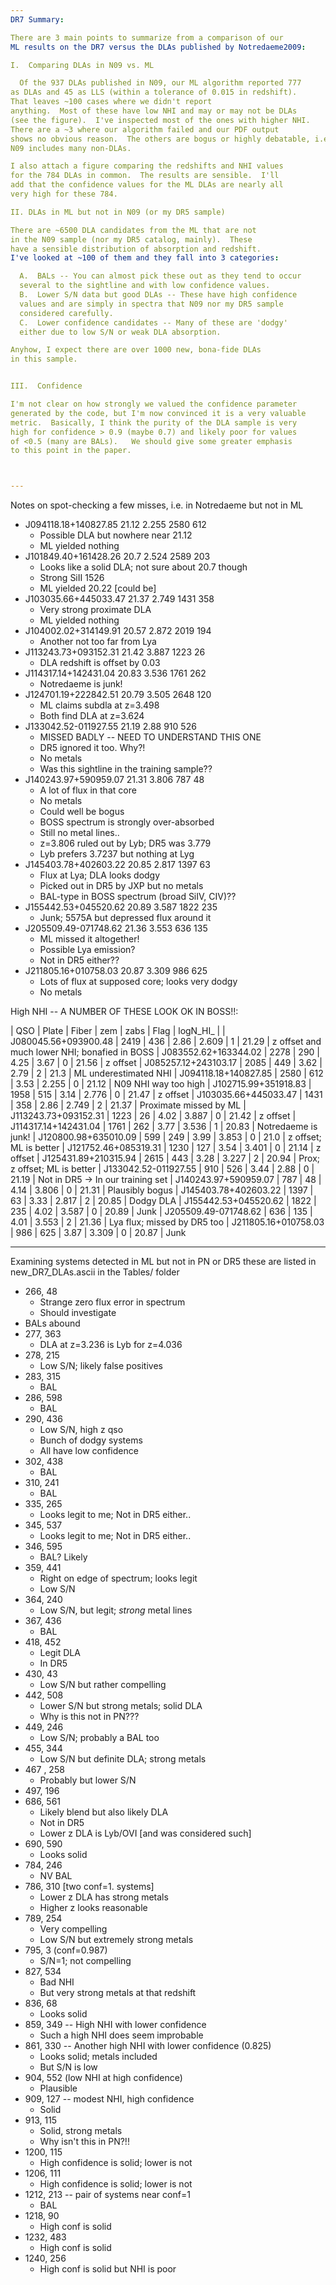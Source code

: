 ```yaml
---
DR7 Summary:

There are 3 main points to summarize from a comparison of our
ML results on the DR7 versus the DLAs published by Notredaeme2009:

I.  Comparing DLAs in N09 vs. ML

  Of the 937 DLAs published in N09, our ML algorithm reported 777
as DLAs and 45 as LLS (within a tolerance of 0.015 in redshift).
That leaves ~100 cases where we didn't report
anything.  Most of these have low NHI and may or may not be DLAs
(see the figure).  I've inspected most of the ones with higher NHI.
There are a ~3 where our algorithm failed and our PDF output
shows no obvious reason.  The others are bogus or highly debatable, i.e.
N09 includes many non-DLAs.

I also attach a figure comparing the redshifts and NHI values
for the 784 DLAs in common.  The results are sensible.  I'll
add that the confidence values for the ML DLAs are nearly all
very high for these 784.

II. DLAs in ML but not in N09 (or my DR5 sample)

There are ~6500 DLA candidates from the ML that are not
in the N09 sample (nor my DR5 catalog, mainly).  These
have a sensible distribution of absorption and redshift.
I've looked at ~100 of them and they fall into 3 categories:

  A.  BALs -- You can almost pick these out as they tend to occur
  several to the sightline and with low confidence values.
  B.  Lower S/N data but good DLAs -- These have high confidence
  values and are simply in spectra that N09 nor my DR5 sample
  considered carefully.
  C.  Lower confidence candidates -- Many of these are 'dodgy'
  either due to low S/N or weak DLA absorption.

Anyhow, I expect there are over 1000 new, bona-fide DLAs
in this sample.


III.  Confidence

I'm not clear on how strongly we valued the confidence parameter
generated by the code, but I'm now convinced it is a very valuable
metric.  Basically, I think the purity of the DLA sample is very
high for confidence > 0.9 (maybe 0.7) and likely poor for values
of <0.5 (many are BALs).   We should give some greater emphasis
to this point in the paper.



---
```

Notes on spot-checking a few misses, i.e. in Notredaeme but not in ML

* J094118.18+140827.85    21.12 2.255  2580   612
  * Possible DLA but nowhere near 21.12
  * ML yielded nothing
* J101849.40+161428.26     20.7 2.524  2589   203
  * Looks like a solid DLA; not sure about 20.7 though
  * Strong SiII 1526
  * ML yielded 20.22 [could be]
* J103035.66+445033.47    21.37 2.749  1431   358
  * Very strong proximate DLA
  * ML yielded nothing
* J104002.02+314149.91    20.57 2.872  2019   194
  * Another not too far from Lya
* J113243.73+093152.31    21.42 3.887  1223    26
  * DLA redshift is offset by 0.03
* J114317.14+142431.04    20.83 3.536  1761   262
  * Notredaeme is junk!
* J124701.19+222842.51    20.79 3.505  2648   120
  * ML claims subdla at z=3.498
  * Both find DLA at z=3.624
* J133042.52-011927.55    21.19  2.88   910   526
  * MISSED BADLY -- NEED TO UNDERSTAND THIS ONE
  * DR5 ignored it too.  Why?!
  * No metals
  * Was this sightline in the training sample??
* J140243.97+590959.07    21.31 3.806   787    48
  * A lot of flux in that core
  * No metals
  * Could well be bogus
  * BOSS spectrum is strongly over-absorbed
  * Still no metal lines..
  * z=3.806 ruled out by Lyb;  DR5 was 3.779
  * Lyb prefers 3.7237 but nothing at Lyg
* J145403.78+402603.22    20.85 2.817  1397    63
  * Flux at Lya; DLA looks dodgy
  * Picked out in DR5 by JXP but no metals
  * BAL-type in BOSS spectrum (broad SiIV, CIV)??
* J155442.53+045520.62    20.89 3.587  1822   235
  * Junk;  5575A but depressed flux around it
* J205509.49-071748.62    21.36 3.553   636   135
  * ML missed it altogether!
  * Possible Lya emission?
  * Not in DR5 either??
* J211805.16+010758.03    20.87 3.309   986   625
  * Lots of flux at supposed core;  looks very dodgy
  * No metals
  
High NHI -- A NUMBER OF THESE LOOK OK IN BOSS!!:

|                  QSO | Plate | Fiber |  zem |  zabs | Flag | logN_HI_ |
| J080045.56+093900.48 |  2419 |   436 | 2.86 | 2.609 |    1 |    21.29 | z offset and much lower NHI; bonafied in BOSS
| J083552.62+163344.02 |  2278 |   290 | 4.25 |  3.67 |    0 |    21.56 | z offset
| J085257.12+243103.17 |  2085 |   449 | 3.62 |  2.79 |    2 |     21.3 | ML underestimated NHI
| J094118.18+140827.85 |  2580 |   612 | 3.53 | 2.255 |    0 |    21.12 |  N09 NHI way too high
| J102715.99+351918.83 |  1958 |   515 | 3.14 | 2.776 |    0 |    21.47 | z offset
| J103035.66+445033.47 |  1431 |   358 | 2.86 | 2.749 |    2 |    21.37 | Proximate missed by ML
| J113243.73+093152.31 |  1223 |    26 | 4.02 | 3.887 |    0 |    21.42 | z offset
| J114317.14+142431.04 |  1761 |   262 | 3.77 | 3.536 |    1 |    20.83 | Notredaeme is junk!
| J120800.98+635010.09 |   599 |   249 | 3.99 | 3.853 |    0 |     21.0 | z offset; ML is better
| J121752.46+085319.31 |  1230 |   127 | 3.54 | 3.401 |    0 |    21.14 | z offset
| J125431.89+210315.94 |  2615 |   443 | 3.28 | 3.227 |    2 |    20.94 | Prox; z offset; ML is better
| J133042.52-011927.55 |   910 |   526 | 3.44 |  2.88 |    0 |    21.19 | Not in DR5 -> In our training set
| J140243.97+590959.07 |   787 |    48 | 4.14 | 3.806 |    0 |    21.31 | Plausibly bogus
| J145403.78+402603.22 |  1397 |    63 | 3.33 | 2.817 |    2 |    20.85 | Dodgy DLA
| J155442.53+045520.62 |  1822 |   235 | 4.02 | 3.587 |    0 |    20.89 | Junk
| J205509.49-071748.62 |   636 |   135 | 4.01 | 3.553 |    2 |    21.36 | Lya flux; missed by DR5 too
| J211805.16+010758.03 |   986 |   625 | 3.87 | 3.309 |    0 |    20.87 | Junk


----
Examining systems detected in ML but not in PN or DR5
these are listed in new_DR7_DLAs.ascii in the Tables/ folder

* 266, 48 
  * Strange zero flux error in spectrum
  * Should investigate
* BALs abound
* 277, 363
  * DLA at z=3.236 is Lyb for z=4.036
* 278, 215
  * Low S/N;  likely false positives
* 283, 315
  * BAL
* 286, 598
  * BAL
* 290, 436
  * Low S/N, high z qso
  * Bunch of dodgy systems
  * All have low confidence
* 302, 438
  * BAL
* 310, 241
  * BAL
* 335, 265
  * Looks legit to me;  Not in DR5 either..
* 345, 537
  * Looks legit to me;  Not in DR5 either..
* 346, 595
  * BAL?  Likely
* 359, 441
  * Right on edge of spectrum; looks legit
  * Low S/N
* 364, 240
  * Low S/N, but legit;  *strong* metal lines
* 367, 436
  * BAL
* 418, 452
  * Legit DLA
  * In DR5
* 430, 43
  * Low S/N but rather compelling
* 442, 508
  * Lower S/N but strong metals; solid DLA
  * Why is this not in PN???
* 449, 246
  * Low S/N;  probably a BAL too
* 455, 344
  * Low S/N but definite DLA; strong metals
* 467 ,   258
  * Probably but lower S/N
* 497, 196
* 686, 561
  * Likely blend but also likely DLA
  * Not in DR5
  * Lower z DLA is Lyb/OVI [and was considered such]
* 690, 590
  * Looks solid
* 784, 246
  * NV BAL
* 786, 310  [two conf=1. systems]
  * Lower z DLA has strong metals
  * Higher z looks reasonable
* 789, 254  
  * Very compelling
  * Low S/N but extremely strong metals
* 795, 3 (conf=0.987)
  * S/N=1;  not compelling
* 827, 534
  * Bad NHI
  * But very strong metals at that redshift
* 836, 68
  * Looks solid
* 859, 349 -- High NHI with lower confidence
  * Such a high NHI does seem improbable
* 861, 330 -- Another high NHI with lower confidence (0.825)
  * Looks solid;  metals included
  * But S/N is low
* 904, 552 (low NHI at high confidence)
  * Plausible
* 909, 127 -- modest NHI, high confidence
  * Solid
* 913, 115
  * Solid, strong metals
  * Why isn't this in PN?!!
* 1200, 115
  * High confidence is solid; lower is not
* 1206, 111
  * High confidence is solid; lower is not
* 1212, 213 -- pair of systems near conf=1
  * BAL
* 1218, 90
  * High conf is solid
* 1232, 483
  * High conf is solid
* 1240, 256
  * High conf is solid but NHI is poor








